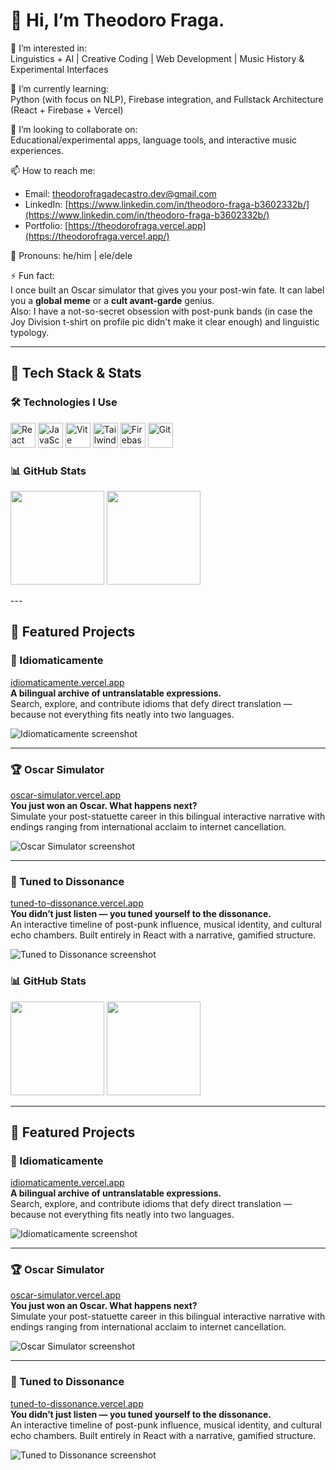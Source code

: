 # 👋 Hi, I’m Theodoro Fraga.

🎯 I’m interested in:  
Linguistics + AI | Creative Coding | Web Development | Music History & Experimental Interfaces

🧠 I’m currently learning:  
Python (with focus on NLP), Firebase integration, and Fullstack Architecture (React + Firebase + Vercel)

🤝 I’m looking to collaborate on:  
Educational/experimental apps, language tools, and interactive music experiences.

📫 How to reach me:  
- Email: theodorofragadecastro.dev@gmail.com  
- LinkedIn: [https://www.linkedin.com/in/theodoro-fraga-b3602332b/](https://www.linkedin.com/in/theodoro-fraga-b3602332b/)  
- Portfolio: [https://theodorofraga.vercel.app](https://theodorofraga.vercel.app/)

🙂 Pronouns: he/him | ele/dele  

⚡ Fun fact:  
I once built an Oscar simulator that gives you your post-win fate. It can label you a **global meme** or a **cult avant-garde** genius.  
Also: I have a not-so-secret obsession with post-punk bands (in case the Joy Division t-shirt on profile pic didn't make it clear enough) and linguistic typology.

---

## 🚀 Tech Stack & Stats

### 🛠️ Technologies I Use

<p align="left">
  <img src="https://cdn.jsdelivr.net/gh/devicons/devicon@latest/icons/react/react-original.svg" height="40" alt="React" />
  <img src="https://cdn.jsdelivr.net/gh/devicons/devicon@latest/icons/javascript/javascript-original.svg" height="40" alt="JavaScript" />
  <img src="https://cdn.jsdelivr.net/gh/devicons/devicon@latest/icons/vitejs/vitejs-original.svg" height="40" alt="Vite" />
  <img src="https://cdn.jsdelivr.net/gh/devicons/devicon@latest/icons/tailwindcss/tailwindcss-original.svg" height="40" alt="Tailwind CSS" />
  <img src="https://cdn.jsdelivr.net/gh/devicons/devicon@latest/icons/firebase/firebase-original-wordmark.svg" height="40" alt="Firebase" />
  <img src="https://cdn.jsdelivr.net/gh/devicons/devicon@latest/icons/git/git-original.svg" height="40" alt="Git" />
           
</p>

### 📊 GitHub Stats

<p align="left">
  <img src="https://github-readme-stats.vercel.app/api?username=tedtheotheodoro&show_icons=true&theme=tokyonight&hide_title=true&exclude_repo=theodorofraga.github.io" height="150" />
  <img src="https://github-readme-stats.vercel.app/api/top-langs/?username=tedtheotheodoro&layout=compact&theme=tokyonight&hide_title=true&exclude_repo=theodorofraga.github.io" height="150" />
</p>
---

## 🌟 Featured Projects

### 📘 Idiomaticamente  
[idiomaticamente.vercel.app](https://idiomaticamente.vercel.app)  
**A bilingual archive of untranslatable expressions.**  
Search, explore, and contribute idioms that defy direct translation — because not everything fits neatly into two languages.

![Idiomaticamente screenshot](https://github.com/tedtheotheodoro/assets/blob/main/idiomaticamente.png?raw=true)

---

### 🏆 Oscar Simulator  
[oscar-simulator.vercel.app](https://oscar-simulator.vercel.app)  
**You just won an Oscar. What happens next?**  
Simulate your post-statuette career in this bilingual interactive narrative with endings ranging from international acclaim to internet cancellation.

![Oscar Simulator screenshot](https://github.com/tedtheotheodoro/assets/blob/main/oscar-simulator.png?raw=true)

---

### 🎵 Tuned to Dissonance  
[tuned-to-dissonance.vercel.app](https://tuned-to-dissonance.vercel.app)  
**You didn’t just listen — you tuned yourself to the dissonance.**  
An interactive timeline of post-punk influence, musical identity, and cultural echo chambers. Built entirely in React with a narrative, gamified structure.

![Tuned to Dissonance screenshot](https://github.com/tedtheotheodoro/assets/blob/main/tuned-to-dissonance.png?raw=true)

</p>

### 📊 GitHub Stats

<p align="left">
  <img src="https://github-readme-stats.vercel.app/api?username=tedtheotheodoro&show_icons=true&theme=default&hide_title=true" height="150" />
  <img src="https://github-readme-stats.vercel.app/api/top-langs/?username=tedtheotheodoro&layout=compact&theme=default&hide_title=true" height="150" />
</p>

---

## 🌟 Featured Projects

### 📘 Idiomaticamente  
[idiomaticamente.vercel.app](https://idiomaticamente.vercel.app)  
**A bilingual archive of untranslatable expressions.**  
Search, explore, and contribute idioms that defy direct translation — because not everything fits neatly into two languages.

![Idiomaticamente screenshot](https://github.com/tedtheotheodoro/assets/blob/main/idiomaticamente.png?raw=true)

---

### 🏆 Oscar Simulator  
[oscar-simulator.vercel.app](https://oscar-simulator.vercel.app)  
**You just won an Oscar. What happens next?**  
Simulate your post-statuette career in this bilingual interactive narrative with endings ranging from international acclaim to internet cancellation.

![Oscar Simulator screenshot](https://github.com/tedtheotheodoro/assets/blob/main/oscar-simulator.png?raw=true)

---

### 🎵 Tuned to Dissonance  
[tuned-to-dissonance.vercel.app](https://tuned-to-dissonance.vercel.app)  
**You didn’t just listen — you tuned yourself to the dissonance.**  
An interactive timeline of post-punk influence, musical identity, and cultural echo chambers. Built entirely in React with a narrative, gamified structure.

![Tuned to Dissonance screenshot](https://github.com/tedtheotheodoro/assets/blob/main/tuned-to-dissonance.png?raw=true)


<!---
tedtheotheodoro/tedtheotheodoro is a ✨ special ✨ repository because its `README.md` (this file) appears on your GitHub profile.
You can click the Preview link to take a look at your changes.
--->
